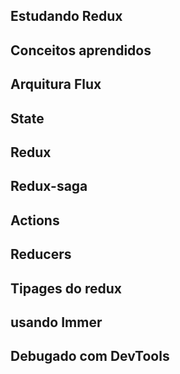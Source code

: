 ## Estudando Redux 


## Conceitos aprendidos


## Arquitura Flux

## State

## Redux
## Redux-saga

## Actions

## Reducers

## Tipages do redux

## usando Immer

## Debugado com DevTools
